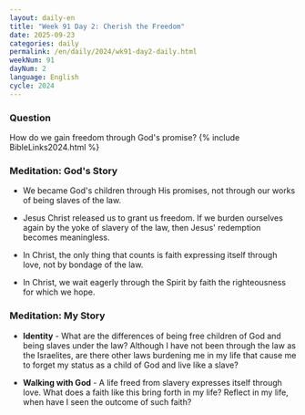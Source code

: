 ```yaml
---
layout: daily-en
title: "Week 91 Day 2: Cherish the Freedom"
date: 2025-09-23
categories: daily
permalink: /en/daily/2024/wk91-day2-daily.html
weekNum: 91
dayNum: 2
language: English
cycle: 2024
---
```


### Question     
How do we gain freedom through God's promise?
{% include BibleLinks2024.html %} 

### Meditation: God's Story   
+ We became God's children through His promises, not through our works of being slaves of the law. 

+ Jesus Christ released us to grant us freedom. If we burden ourselves again by the yoke of slavery of the law, then Jesus' redemption becomes meaningless. 

+ In Christ, the only thing that counts is faith expressing itself through love, not by bondage of the law. 

+ In Christ, we wait eagerly through the Spirit by faith the righteousness for which we hope. 

### Meditation: My Story   
+ **Identity** - What are the differences of being free children of God and being slaves under the law? Although I have not been through the law as the Israelites, are there other laws burdening me in my life that cause me to forget my status as a child of God and live like a slave? 

+ **Walking with God** - A life freed from slavery expresses itself through love. What does a faith like this bring forth in my life? Reflect in my life, when have I seen the outcome of such faith? 

